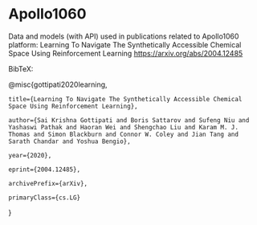 # Apollo1060
Data and models (with API) used in publications related to Apollo1060 platform:
Learning To Navigate The Synthetically Accessible Chemical Space Using Reinforcement Learning https://arxiv.org/abs/2004.12485

BibTeX:

@misc{gottipati2020learning,
    
    title={Learning To Navigate The Synthetically Accessible Chemical Space Using Reinforcement Learning},
    
    author={Sai Krishna Gottipati and Boris Sattarov and Sufeng Niu and Yashaswi Pathak and Haoran Wei and Shengchao Liu and Karam M. J. Thomas and Simon Blackburn and Connor W. Coley and Jian Tang and Sarath Chandar and Yoshua Bengio},
    
    year={2020},
    
    eprint={2004.12485},
    
    archivePrefix={arXiv},
    
    primaryClass={cs.LG}

}
